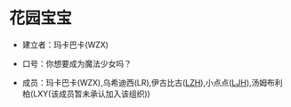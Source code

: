 # 花园宝宝

- 建立者：玛卡巴卡(WZX)

- 口号：你想要成为魔法少女吗？

- 成员：玛卡巴卡(WZX),乌希迪西(LR),伊古比古([LZH](https://github.com/HPLZH)),小点点([LJH](https://github.com/aso-ljh)),汤姆布利柏(LXY(该成员暂未承认加入该组织))
